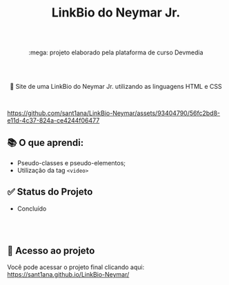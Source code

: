 <h1 align="center">
    <a> LinkBio do Neymar Jr.</a>
</h1><br><br>
<p align="center">:mega: projeto elaborado pela plataforma de curso Devmedia</p> <br><br>

<p align="center">🚀 Site de uma  LinkBio do Neymar Jr. utilizando as linguagens HTML e CSS</p>
<br>

https://github.com/sant1ana/LinkBio-Neymar/assets/93404790/56fc2bd8-e11d-4c37-824a-ce4244f06477


## :books: O que aprendi:
- Pseudo-classes e pseudo-elementos;
- Utilização da tag  ```<video>```

## ✅ Status do Projeto

- Concluído

  <br><br>

## :link: Acesso ao projeto

Você pode acessar o projeto final clicando aqui: https://sant1ana.github.io/LinkBio-Neymar/
